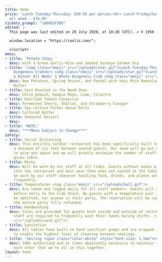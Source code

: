 ```yaml
---
title: Home
price: 'Lunch Tuesday-Thursday: $59.95 per person.<br> Lunch Friday/Saturday & Dinner
  all week - $74.95'
tickets_prompt: "\U0001F3D6"
edited: |-
  This page was last edited on 29 July 2020, at 10:28 (UTC). ✐ © 1950 - 2020 Canlis <script>

  window.location = "https://canlis.com/";

  </script>
menu:
- title: 'Potato Chips '
  desc: with a Green Garlic-Miso and Smoked Sockeye Salmon Dip
- title: '<img class="emoji" src="/uploads/star.gif">Lunch Tuesday-Thursday: 1 Half
    Dungeness Crab<br> <img class="emoji" src="/uploads/star.gif">Lunch Friday/Saturday
    & Dinner All Week: 1 Whole Dungeness Crab <img class="emoji" src="/uploads/star.gif">'
  desc: New Potatoes, Spring Onions, and Fennel with Kani Miso Remoulade and Drawn
    Butter
- title: Corn Roasted in the Wood Oven
  desc: Chile pequin, Kewpie Mayo, Lime, Cilantro
- title: Heirloom Tomato Carpaccio
  desc: Fermented Cherry, Shallot, and Strawberry Vinegar
- title: Sea Lettuce Parker House Rolls
  desc: Cultured Butter
- title: Seasonal Dessert
  desc: 
- title: 'NOTE:'
  desc: "***Menu Subject to Change***"
safety:
- title: Social Distancing
  desc: This entirely outdoor restaurant has been specifically built to accommodate
    a minimum of six feet between seated guests. Our team will go out of their way
    to give you space and we will greatly minimize the number of staff serving any
    given table.
- title: Masks
  desc: Will be worn by our staff at all times. Guests without masks will not be allowed
    into the restaurant and must wear them when not seated at the table. Gloves will
    be worn by our staff whenever handling food, drinks, and plates and are changed
    frequently.
- title: Temperatures <img class="emoji" src="/uploads/ball.gif"/>
  desc: Are taken and logged daily for all staff members. Guests will also be temp-checked
    before entry to the Crab Shack. No guests with a temperature over 100.4F will
    be admitted, nor anyone in their party. The reservation will be cancelled and
    the entire party fully refunded.
- title: Handwashing
  desc: Sinks are provided for guests both inside and outside of restrooms. Crab shack
    staff are required to frequently wash their hands during shifts. <img class="emoji"
    src="/uploads/wash.gif"/>
- title: Sanitation
  desc: All tables have built-in hand sanitizer pumps and are wrapped in polyurethane
    to enable the highest level of cleaning between seatings.
- title: 'Smiling <span class="color-white" style="font-size: 1.5em">☺</span>'
  desc: 100% authorized and at times absolutely necessary to maintain sanity and remind
    each other that we’re all in this together.
layout: home
---
```


